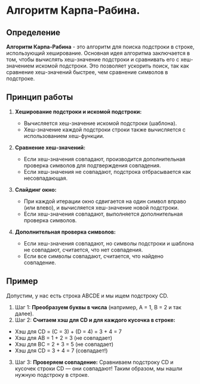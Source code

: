 # Алгоритм Карпа-Рабина.

## Определение

**Алгоритм Карпа-Рабина** - это алгоритм для поиска подстроки в строке, использующий хеширование. Основная идея алгоритма заключается в том, чтобы вычислять хеш-значение подстроки и сравнивать его с хеш-значением искомой подстроки. Это позволяет ускорить поиск, так как сравнение хеш-значений быстрее, чем сравнение символов в подстроке.

## Принцип работы

1) **Хеширование подстроки и искомой подстроки:**
   * Вычисляется хеш-значение искомой подстроки (шаблона).
   * Хеш-значение каждой подстроки строки также вычисляется с использованием хеш-функции.

2) **Сравнение хеш-значений:**
   * Если хеш-значения совпадают, производится дополнительная проверка символов для подтверждения совпадения.
   * Если хеш-значения не совпадают, подстрока отбрасывается как несовпадающая.

3) **Слайдинг окно:**
   * При каждой итерации окно сдвигается на один символ вправо (или влево), и вычисляется хеш-значение новой подстроки.
   * Если хеш-значения совпадают, выполняется дополнительная проверка символов.

4) **Дополнительная проверка символов:**
   * Если хеш-значения совпадают, но символы подстроки и шаблона не совпадают, считается, что нет совпадения.
   * Если все символы совпадают, считается, что найдено совпадение.


## Пример

Допустим, у нас есть строка ABCDE и мы ищем подстроку CD.
1) Шаг 1: **Преобразуем буквы в числа** (например, A = 1, B = 2 и так далее). 
2) Шаг 2: **Считаем хэш для CD и для каждого кусочка в строке:**
  * Хэш для CD = (C = 3) + (D = 4) = 3 + 4 = 7
  * Хэш для AB = 1 + 2 = 3 (не совпадает)
  * Хэш для BC = 2 + 3 = 5 (не совпадает)
  * Хэш для CD = 3 + 4 = 7 (совпадает!) 
3) Шаг 3: **Проверяем совпадение:** 
   Сравниваем подстроку CD и кусочек строки CD — они совпадают! Таким образом, мы нашли нужную подстроку в строке.




